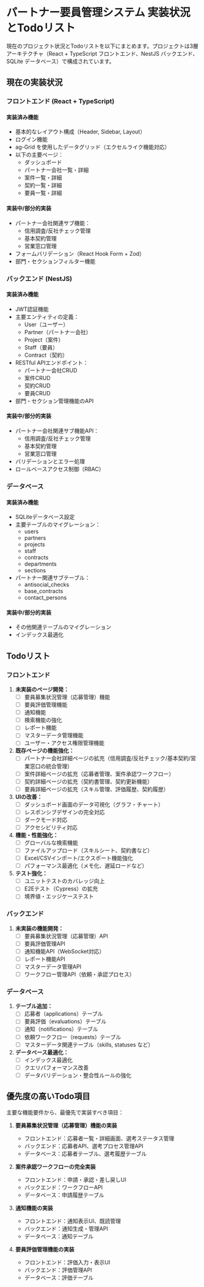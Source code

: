 # パートナー要員管理システム 実装状況とTodoリスト

現在のプロジェクト状況とTodoリストを以下にまとめます。プロジェクトは3層アーキテクチャ（React + TypeScript フロントエンド、NestJS バックエンド、SQLite データベース）で構成されています。

## 現在の実装状況

### フロントエンド (React + TypeScript)

#### 実装済み機能
- 基本的なレイアウト構成（Header, Sidebar, Layout）
- ログイン機能
- ag-Grid を使用したデータグリッド（エクセルライク機能対応）
- 以下の主要ページ：
  - ダッシュボード
  - パートナー会社一覧・詳細
  - 案件一覧・詳細
  - 契約一覧・詳細
  - 要員一覧・詳細

#### 実装中/部分的実装
- パートナー会社関連サブ機能：
  - 信用調査/反社チェック管理
  - 基本契約管理
  - 営業窓口管理
- フォームバリデーション（React Hook Form + Zod）
- 部門・セクションフィルター機能

### バックエンド (NestJS)

#### 実装済み機能
- JWT認証機能
- 主要エンティティの定義：
  - User（ユーザー）
  - Partner（パートナー会社）
  - Project（案件）
  - Staff（要員）
  - Contract（契約）
- RESTful APIエンドポイント：
  - パートナー会社CRUD
  - 案件CRUD
  - 契約CRUD
  - 要員CRUD
- 部門・セクション管理機能のAPI

#### 実装中/部分的実装
- パートナー会社関連サブ機能API：
  - 信用調査/反社チェック管理
  - 基本契約管理
  - 営業窓口管理
- バリデーションとエラー処理
- ロールベースアクセス制御（RBAC）

### データベース

#### 実装済み機能
- SQLiteデータベース設定
- 主要テーブルのマイグレーション：
  - users
  - partners
  - projects
  - staff
  - contracts
  - departments
  - sections
- パートナー関連サブテーブル：
  - antisocial_checks
  - base_contracts
  - contact_persons

#### 実装中/部分的実装
- その他関連テーブルのマイグレーション
- インデックス最適化

## Todoリスト

### フロントエンド

1. **未実装のページ開発：**
   - [ ] 要員募集状況管理（応募管理）機能
   - [ ] 要員評価管理機能
   - [ ] 通知機能
   - [ ] 検索機能の強化
   - [ ] レポート機能
   - [ ] マスターデータ管理機能
   - [ ] ユーザー・アクセス権限管理機能

2. **既存ページの機能強化：**
   - [ ] パートナー会社詳細ページの拡充（信用調査/反社チェック/基本契約/営業窓口の統合管理）
   - [ ] 案件詳細ページの拡充（応募者管理、案件承認ワークフロー）
   - [ ] 契約詳細ページの拡充（契約書管理、契約更新機能）
   - [ ] 要員詳細ページの拡充（スキル管理、評価履歴、契約履歴）

3. **UIの改善：**
   - [ ] ダッシュボード画面のデータ可視化（グラフ・チャート）
   - [ ] レスポンシブデザインの完全対応
   - [ ] ダークモード対応
   - [ ] アクセシビリティ対応

4. **機能・性能強化：**
   - [ ] グローバルな検索機能
   - [ ] ファイルアップロード（スキルシート、契約書など）
   - [ ] Excel/CSVインポート/エクスポート機能強化
   - [ ] パフォーマンス最適化（メモ化、遅延ロードなど）

5. **テスト強化：**
   - [ ] ユニットテストのカバレッジ向上
   - [ ] E2Eテスト（Cypress）の拡充
   - [ ] 境界値・エッジケーステスト

### バックエンド

1. **未実装の機能開発：**
   - [ ] 要員募集状況管理（応募管理）API
   - [ ] 要員評価管理API
   - [ ] 通知機能API（WebSocket対応）
   - [ ] レポート機能API
   - [ ] マスターデータ管理API
   - [ ] ワークフロー管理API（依頼・承認プロセス）

### データベース

1. **テーブル追加：**
   - [ ] 応募者（applications）テーブル
   - [ ] 要員評価（evaluations）テーブル
   - [ ] 通知（notifications）テーブル
   - [ ] 依頼ワークフロー（requests）テーブル
   - [ ] マスターデータ関連テーブル（skills, statuses など）

2. **データベース最適化：**
   - [ ] インデックス最適化
   - [ ] クエリパフォーマンス改善
   - [ ] データバリデーション・整合性ルールの強化

## 優先度の高いTodo項目

主要な機能要件から、最優先で実装すべき項目：

1. **要員募集状況管理（応募管理）機能の実装**
   - フロントエンド：応募者一覧・詳細画面、選考ステータス管理
   - バックエンド：応募者API、選考プロセス管理API
   - データベース：応募者テーブル、選考履歴テーブル

2. **案件承認ワークフローの完全実装**
   - フロントエンド：申請・承認・差し戻しUI
   - バックエンド：ワークフローAPI
   - データベース：申請履歴テーブル

3. **通知機能の実装**
   - フロントエンド：通知表示UI、既読管理
   - バックエンド：通知生成・管理API
   - データベース：通知テーブル

4. **要員評価管理機能の実装**
   - フロントエンド：評価入力・表示UI
   - バックエンド：評価管理API
   - データベース：評価テーブル
